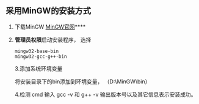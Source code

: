 ## 采用MinGW的安装方式

1. 下载MinGW	[MinGW官网](http://www.mingw.org/)****

2. **管理员权限**启动安装程序， 选择

    ```
    mingw32-base-bin
    mingw32-gcc-g++-bin
    ```

    3.添加系统环境变量

    将安装目录下的bin添加到环境变量， （D:\MinGW\bin）

    4.检测 cmd 输入 gcc -v  和 g++ -v 输出版本号以及其它信息表示安装成功。